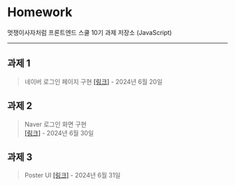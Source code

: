 # **Homework**
멋쟁이사자처럼 프론트엔드 스쿨 10기 과제 저장소 (JavaScript)
***

## 과제 1
> 네이버 로그인 페이지 구현
> [[링크]](https://github.com/jaehwan-space/js-homework/blob/main/mission-01/README.md) - 2024년 6월 20일

## 과제 2
> Naver 로그인 화면 구현  
> [[링크]](https://github.com/jaehwan-space/js-homework/tree/main/mission-02) - 2024년 6월 30일

## 과제 3
> Poster UI
> [[링크]](https://github.com/jaehwan-space/js-homework/tree/main/mission-03) - 2024년 6월 31일

